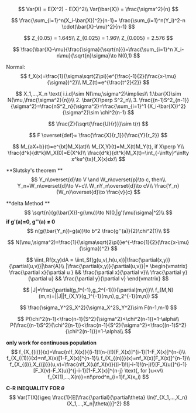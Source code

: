 $$
Var(X) = E(X^2) - E(X)^2\\
Var(\bar{X}) = \frac{\sigma^2}{n}
$$

$$
\frac{\sum_{i=1}^n(X_i-\bar{X})^2}{n-1}=
\frac{\sum_{i=1}^n(Y_i)^2-n \cdot(\bar{X}-\mu)^2}{n-1}
$$

$$
Z_{0.05} = 1.645\\
Z_{0.025} = 1.96\\
Z_{0.005} = 2.576
$$

$$
\frac{\bar{X}-\mu}{\frac{\sigma}{\sqrt{n}}}=\frac{\sum_{i=1}^n X_i-n\mu}{\sqrt{n}\sigma}\to N(0,1)
$$

Normal:
$$
f_X(x)=\frac{1}{\sigma\sqrt{2\pi}}e^{\frac{-1}{2}(\frac{x-\mu}{\sigma})^2}\\
M_Z(t)=e^{\frac{t^2}{2}}
$$

$$
X_1,...,X_n \text{ i.i.d}\sim N(\mu,\sigma^2)\implies\\
1.\bar{X}\sim N(\mu,\frac{\sigma^2}{n})\\
2. \bar{X}\perp S^2_n\\
3. \frac{(n-1)S^2_{n-1}}{\sigma^2}=\frac{nS^2_n}{\sigma^2}=\frac{\sum_{i=1}^1 (X_i-\bar{X})^2}{\sigma^2}\sim \chi^2(n-1)
$$

$$
\frac{Z}{\sqrt{\frac{U}{r}}}\sim t(r)
$$

$$
F \overset{def}= \frac{\frac{X}{r_1}}{\frac{Y}{r_2}}
$$




$$
M_{aX+b}(t)=e^{bt}M_X(at)\\
M_{X,Y}(t)=M_X(t)M_Y(t), if X\perp Y\\
\frac{d^k}{dt^k}M_X(0)=E(X^k)\\
\frac{d^k}{dt^k}M_X(t)=\int_{-\infty}^\infty x^ke^{tx}f_X(x)dx\\
$$


**Slutsky's theorem **
$$
Y_n\overset{d}\to V \and W_n\overset{p}\to c, then\\
Y_n+W_n\overset{d}\to V+c\\
W_nY_n\overset{d}\to cV\\
\frac{Y_n}{W_n}\overset{d}\to \frac{v}{c}
$$


**delta Method **
$$
\sqrt{n}(g(\bar{X})-g(\mu))\to N(0,|g'(\mu)\sigma|^2)\\
$$
**if g'(a)=0, g''(a) $\neq$ 0**
$$
n(g(\bar{Y_n})-g(a))\to b^2 \frac{g''(a)}{2}\chi^2(1)\\
$$


$$
N(\mu,\sigma^2)=\frac{1}{\sigma\sqrt{2\pi}}e^{-\frac{1}{2}(\frac{x-\mu}{\sigma})^2}
$$

$$
\iint_Rf(x,y)dA = \iint_Sf(g(u,v),h(u,x))|\frac{\partial(x,y)}{\partial(u,v)}|\bar{A}\\
|\frac{\partial(x,y)}{\partial(u,v)}|=
\begin{vmatrix}
\frac{\partial x}{\partial u } && \frac{\partial x}{\partial v}\\
\frac{\partial y}{\partial u} && \frac{\partial y}{\partial v}
\end{vmatrix}
$$

$$
|J|=\frac{\partial(g_1^{-1},g_2^{-1})}{\partial(m,n)}\\
f_{M,N}(m,n)=||J||f_{X,Y}(g_1^{-1}(m,n),g_2^{-1}(m,n))
$$


$$
\frac{\sigma_Y^2S_X^2}{\sigma_X^2S_Y^2}\sim F(n-1,m-1)
$$

$$
P(\chi^2(n-1)<\frac{n-1}{S^2}{\sigma^2}<\chi^2(n-1))=1-\alpha\\
P(\frac{(n-1)S^2}{\chi^2(n-1)}<\frac{n-1}{S^2}{\sigma^2}<\frac{(n-1)S^2}{\chi^2(n-1)})=1-\alpha\\
$$

**only work  for continuous population**
$$
f_{X_{(i)}}(x)=\frac{n!f_X(x)}{(i-1)!(n-i)!}[F_X(x)]^{i-1}[1-F_X(x)]^{n-i}\\
f_{X_{(1)}}(x)=nf_X(x)[1-F_X(x)]^{n-1}\\
f_{X_{(n)}}(x)=nf_X(x)[F_X(x)]^{n-1}\\
f_{X_{(i)},X_{(j)}}(u,v)=\frac{n!f_X(u)f_X(v)}{(i-1)!(j-i-1)!(n-j)!}[F_X(u)]^{i-1}[F_X(v)-F_X(u)]^{j-i-1}[1-F_X(x)]^{n-j} \text{, for }u<v\\
f_{X(1),...,X(n)}=n!\prod^n_{i=1}f_X(x_i)
$$



**C-R INEQUALITY FOR $\theta$**
$$
Var(T(X))\geq \frac{1}{E[\frac{\partial}{\partial\theta} \ln{f_{X_1,...,X_n}(X_1,...,X_n|\theta)}]^2}
$$




